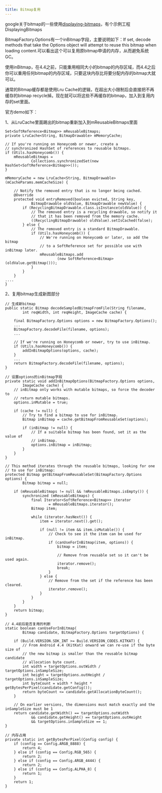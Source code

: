 ```yaml
---
title: Bitmap复用
---
```


google关于bitmap的一些使用[displaying-bitmaps](http://developer.android.com/training/displaying-bitmaps/index.html)，有个示例工程DisplayingBitmaps

BitmapFactory.Options有一个inBitmap字段，主要说明如下：If set, decode methods that take the Options object will attempt to reuse this bitmap when loading content.可以看出这个可以复用原bitmap申请的内存，从而避免系统GC。

使用inBitmap，在4.4之前，只能重用相同大小的bitmap的内存区域，而4.4之后你可以重用任何bitmap的内存区域，只要这块内存比将要分配内存的bitmap大就可以。

通常的Bitmap缓存都是使用Lru Cache的逻辑，在超出大小限制后会直接把不再缓存的bitmap recycle掉。现在就可以将这些不再缓存的bitmap，加入到复用内存的set里面。

官方demo如下：

1、从LruCache里面踢出的bitmap重新加入到mReusableBitmaps里面
  
	Set<SoftReference<Bitmap>> mReusableBitmaps;
	private LruCache<String, BitmapDrawable> mMemoryCache;
	
	// If you're running on Honeycomb or newer, create a
	// synchronized HashSet of references to reusable bitmaps.
	if (Utils.hasHoneycomb()) {
	    mReusableBitmaps =
	            Collections.synchronizedSet(new HashSet<SoftReference<Bitmap>>());
	}
	
	mMemoryCache = new LruCache<String, BitmapDrawable>(mCacheParams.memCacheSize) {
	
	    // Notify the removed entry that is no longer being cached.
	    @Override
	    protected void entryRemoved(boolean evicted, String key,
	            BitmapDrawable oldValue, BitmapDrawable newValue) {
	        if (RecyclingBitmapDrawable.class.isInstance(oldValue)) {
	            // The removed entry is a recycling drawable, so notify it
	            // that it has been removed from the memory cache.
	            ((RecyclingBitmapDrawable) oldValue).setIsCached(false);
	        } else {
	            // The removed entry is a standard BitmapDrawable.
	            if (Utils.hasHoneycomb()) {
	                // We're running on Honeycomb or later, so add the bitmap
	                // to a SoftReference set for possible use with inBitmap later.
	                mReusableBitmaps.add
	                        (new SoftReference<Bitmap>(oldValue.getBitmap()));
	            }
	        }
	    }
	....
	}
	
2、复用bitmap生成新图部分
	
	// 生成新bitmap
	public static Bitmap decodeSampledBitmapFromFile(String filename,
	        int reqWidth, int reqHeight, ImageCache cache) {
	
	    final BitmapFactory.Options options = new BitmapFactory.Options();
	    ...
	    BitmapFactory.decodeFile(filename, options);
	    ...
	
	    // If we're running on Honeycomb or newer, try to use inBitmap.
	    if (Utils.hasHoneycomb()) {
	        addInBitmapOptions(options, cache);
	    }
	    ...
	    return BitmapFactory.decodeFile(filename, options);
	}

	// 设置options的inBitmap字段
	private static void addInBitmapOptions(BitmapFactory.Options options,
	        ImageCache cache) {
	    // inBitmap only works with mutable bitmaps, so force the decoder to
	    // return mutable bitmaps.
	    options.inMutable = true;
	
	    if (cache != null) {
	        // Try to find a bitmap to use for inBitmap.
	        Bitmap inBitmap = cache.getBitmapFromReusableSet(options);
	
	        if (inBitmap != null) {
	            // If a suitable bitmap has been found, set it as the value of
	            // inBitmap.
	            options.inBitmap = inBitmap;
	        }
	    }
	}
	
	// This method iterates through the reusable bitmaps, looking for one 
	// to use for inBitmap:
	protected Bitmap getBitmapFromReusableSet(BitmapFactory.Options options) {
	        Bitmap bitmap = null;
	
	    if (mReusableBitmaps != null && !mReusableBitmaps.isEmpty()) {
	        synchronized (mReusableBitmaps) {
	            final Iterator<SoftReference<Bitmap>> iterator
	                    = mReusableBitmaps.iterator();
	            Bitmap item;
	
	            while (iterator.hasNext()) {
	                item = iterator.next().get();
	
	                if (null != item && item.isMutable()) {
	                    // Check to see it the item can be used for inBitmap.
	                    if (canUseForInBitmap(item, options)) {
	                        bitmap = item;
	
	                        // Remove from reusable set so it can't be used again.
	                        iterator.remove();
	                        break;
	                    }
	                } else {
	                    // Remove from the set if the reference has been cleared.
	                    iterator.remove();
	                }
	            }
	        }
	    }
	    return bitmap;
	}

	// 4.4前后能否复用的判断
	static boolean canUseForInBitmap(
	        Bitmap candidate, BitmapFactory.Options targetOptions) {
	
	    if (Build.VERSION.SDK_INT >= Build.VERSION_CODES.KITKAT) {
	        // From Android 4.4 (KitKat) onward we can re-use if the byte size of
	        // the new bitmap is smaller than the reusable bitmap candidate
	        // allocation byte count.
	        int width = targetOptions.outWidth / targetOptions.inSampleSize;
	        int height = targetOptions.outHeight / targetOptions.inSampleSize;
	        int byteCount = width * height * getBytesPerPixel(candidate.getConfig());
	        return byteCount <= candidate.getAllocationByteCount();
	    }
	
	    // On earlier versions, the dimensions must match exactly and the inSampleSize must be 1
	    return candidate.getWidth() == targetOptions.outWidth
	            && candidate.getHeight() == targetOptions.outHeight
	            && targetOptions.inSampleSize == 1;
	}
	
	// 内存占用
    private static int getBytesPerPixel(Config config) {
        if (config == Config.ARGB_8888) {
            return 4;
        } else if (config == Config.RGB_565) {
            return 2;
        } else if (config == Config.ARGB_4444) {
            return 2;
        } else if (config == Config.ALPHA_8) {
            return 1;
        }
        return 1;
    }

